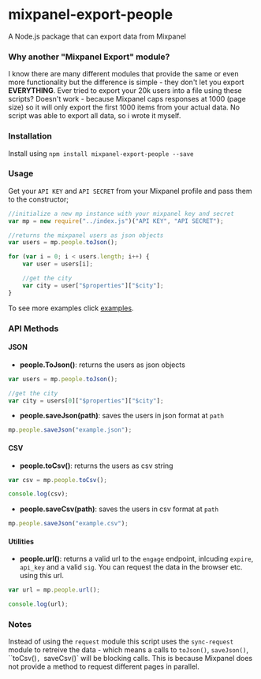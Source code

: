 # mixpanel-export-people
A Node.js package that can export data from Mixpanel

### Why another "Mixpanel Export" module?
I know there are many different modules that provide the same or even more functionality but the difference is simple - they don't let you export **EVERYTHING**. Ever tried to export your 20k users into a file using these scripts? Doesn't work - because Mixpanel caps responses at 1000  (page size) so it will only export the first 1000 items from your actual data. No script was able to export all data, so i wrote it myself.

### Installation

Install using `npm install mixpanel-export-people --save`

### Usage

Get your `API KEY` and `API SECRET` from your Mixpanel profile and pass them to the constructor;

```js
//initialize a new mp instance with your mixpanel key and secret
var mp = new require("../index.js")("API KEY", "API SECRET");

//returns the mixpanel users as json objects
var users = mp.people.toJson();

for (var i = 0; i < users.length; i++) {
	var user = users[i];

	//get the city
	var city = user["$properties"]["$city"];
}
```

To see more examples click [examples](/examples).

### API Methods

#### JSON

- **people.ToJson()**: returns the users as json objects

```js
var users = mp.people.toJson();

//get the city
var city = users[0]["$properties"]["$city"];
```

- **people.saveJson(path)**: saves the users in json format at `path`

```js
mp.people.saveJson("example.json");
```

#### CSV

- **people.toCsv()**: returns the users as csv string

```js
var csv = mp.people.toCsv();

console.log(csv);
```

- **people.saveCsv(path)**: saves the users in csv format at `path`

```js
mp.people.saveJson("example.csv");
```

#### Utilities

- **people.url()**: returns a valid url to the `engage` endpoint, inlcuding `expire`, `api_key` and a valid `sig`. You can request the data in the browser etc. using this url.

```js
var url = mp.people.url();

console.log(url);
```

### Notes
Instead of using the `request` module this script uses the `sync-request` module to retreive the data - which means a calls to `toJson()`, `saveJson()`, ``toCsv()`, `saveCsv()` will be blocking calls. This is because Mixpanel does not provide a method to request different pages in parallel. 
